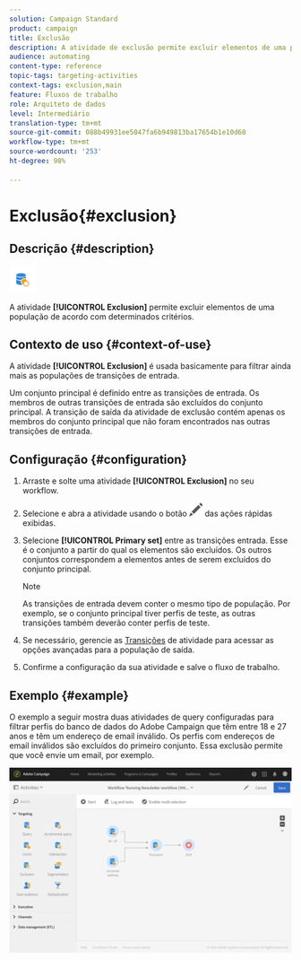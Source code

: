 ```yaml
---
solution: Campaign Standard
product: campaign
title: Exclusão
description: A atividade de exclusão permite excluir elementos de uma população de acordo com determinados critérios.
audience: automating
content-type: reference
topic-tags: targeting-activities
context-tags: exclusion,main
feature: Fluxos de trabalho
role: Arquiteto de dados
level: Intermediário
translation-type: tm+mt
source-git-commit: 088b49931ee5047fa6b949813ba17654b1e10d60
workflow-type: tm+mt
source-wordcount: '253'
ht-degree: 98%

---
```



# Exclusão{#exclusion}

## Descrição {#description}

![](assets/exclusion.png)

A atividade **[!UICONTROL Exclusion]** permite excluir elementos de uma população de acordo com determinados critérios.

## Contexto de uso {#context-of-use}

A atividade **[!UICONTROL Exclusion]** é usada basicamente para filtrar ainda mais as populações de transições de entrada.

Um conjunto principal é definido entre as transições de entrada. Os membros de outras transições de entrada são excluídos do conjunto principal. A transição de saída da atividade de exclusão contém apenas os membros do conjunto principal que não foram encontrados nas outras transições de entrada.

## Configuração {#configuration}

1. Arraste e solte uma atividade **[!UICONTROL Exclusion]** no seu workflow.
1. Selecione e abra a atividade usando o botão ![](assets/edit_darkgrey-24px.png) das ações rápidas exibidas.
1. Selecione **[!UICONTROL Primary set]** entre as transições entrada. Esse é o conjunto a partir do qual os elementos são excluídos. Os outros conjuntos correspondem a elementos antes de serem excluídos do conjunto principal.

   >[!NOTE]
   >
   >As transições de entrada devem conter o mesmo tipo de população. Por exemplo, se o conjunto principal tiver perfis de teste, as outras transições também deverão conter perfis de teste.

1. Se necessário, gerencie as [Transições](../../automating/using/activity-properties.md) de atividade para acessar as opções avançadas para a população de saída.
1. Confirme a configuração da sua atividade e salve o fluxo de trabalho.

## Exemplo {#example}

O exemplo a seguir mostra duas atividades de query configuradas para filtrar perfis do banco de dados do Adobe Campaign que têm entre 18 e 27 anos e têm um endereço de email inválido. Os perfis com endereços de email inválidos são excluídos do primeiro conjunto. Essa exclusão permite que você envie um email, por exemplo.

![](assets/wkf_exclusion_example.png)

